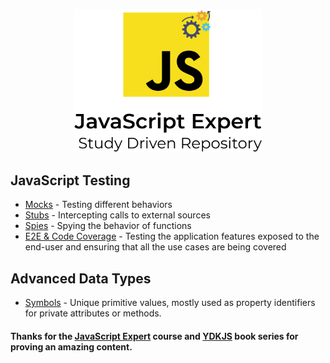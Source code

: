 <p align="center">
  <img src="./.github/docs/logo.png" width="300">
</p>

## JavaScript Testing
- [Mocks](https://github.com/LauraBeatris/javascript-expert/tree/main/tests/mocks) - Testing different behaviors 
- [Stubs](https://github.com/LauraBeatris/javascript-expert/tree/main/tests/stubs) - Intercepting calls to external sources
- [Spies](https://github.com/LauraBeatris/javascript-expert/tree/main/tests/spies) - Spying the behavior of functions 
- [E2E & Code Coverage](https://github.com/LauraBeatris/javascript-expert/tree/main/tests/e2e-and-code-coverage) - Testing the application features exposed to the end-user and ensuring that all the use cases are being covered

## Advanced Data Types
- [Symbols](https://github.com/LauraBeatris/javascript-expert/tree/main/advanced-data-types/symbols) - Unique primitive values, mostly used as property identifiers for private attributes or methods. 

#### Thanks for the [JavaScript Expert](https://javascriptexpert.com.br/lc_jse_out20_matriculas_abertas) course and [YDKJS](https://github.com/getify/You-Dont-Know-JS) book series for proving an amazing content.